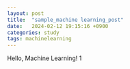 ```yaml
---
layout: post
title:  "sample_machine learning_post"
date:   2024-02-12 19:15:16 +0900
categories: study
tags: machinelearning
---
```


Hello, Machine Learning! 1 